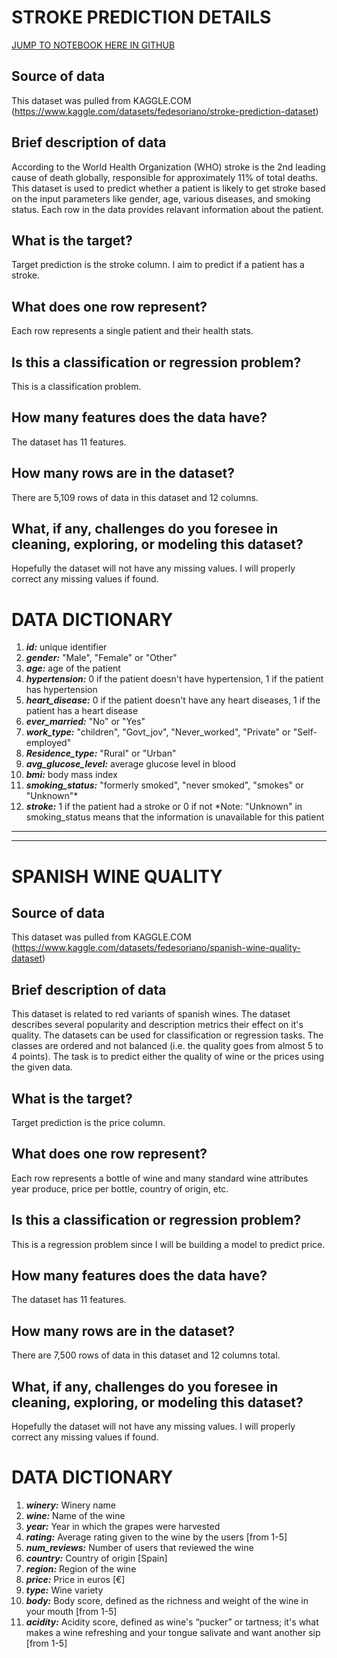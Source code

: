 # **STROKE PREDICTION DETAILS**

[JUMP TO NOTEBOOK HERE IN GITHUB](https://github.com/RJKool/Project-2---Part-1-Core-/blob/main/STROKE%20PREDICTION.ipynb)

## **Source of data**
This dataset was pulled from KAGGLE.COM (https://www.kaggle.com/datasets/fedesoriano/stroke-prediction-dataset)

## **Brief description of data**
According to the World Health Organization (WHO) stroke is the 2nd leading cause of death globally, responsible for approximately 11% of total deaths.  This dataset is used to predict whether a patient is likely to get stroke based on the input parameters like gender, age, various diseases, and smoking status. Each row in the data provides relavant information about the patient.

## **What is the target?**
Target prediction is the stroke column.  I aim to predict if a patient has a stroke.

##  **What does one row represent?**
Each row represents a single patient and their health stats.

##  **Is this a classification or regression problem?**
This is a classification problem.

##  **How many features does the data have?**
The dataset has 11 features.

##  **How many rows are in the dataset?**
There are 5,109 rows of data in this dataset and 12 columns.

##  **What, if any, challenges do you foresee in cleaning, exploring, or modeling this dataset?**
Hopefully the dataset will not have any missing values.  I will properly correct any missing values if found.

# **DATA DICTIONARY**
1. ***id:*** unique identifier
2. ***gender:*** "Male", "Female" or "Other"
3. ***age:*** age of the patient
4. ***hypertension:*** 0 if the patient doesn't have hypertension, 1 if the patient has hypertension
5. ***heart_disease:*** 0 if the patient doesn't have any heart diseases, 1 if the patient has a heart disease
6. ***ever_married:*** "No" or "Yes"
7. ***work_type:*** "children", "Govt_jov", "Never_worked", "Private" or "Self-employed"
8. ***Residence_type:*** "Rural" or "Urban"
9. ***avg_glucose_level:*** average glucose level in blood
10. ***bmi:*** body mass index
11. ***smoking_status:*** "formerly smoked", "never smoked", "smokes" or "Unknown"*
12. ***stroke:*** 1 if the patient had a stroke or 0 if not
*Note: "Unknown" in smoking_status means that the information is unavailable for this patient

---
---

# **SPANISH WINE QUALITY**

## **Source of data**
This dataset was pulled from KAGGLE.COM (https://www.kaggle.com/datasets/fedesoriano/spanish-wine-quality-dataset)

## **Brief description of data**
This dataset is related to red variants of spanish wines. The dataset describes several popularity and description metrics their effect on it's quality. The datasets can be used for classification or regression tasks. The classes are ordered and not balanced (i.e. the quality goes from almost 5 to 4 points). The task is to predict either the quality of wine or the prices using the given data.

## **What is the target?**
Target prediction is the price column.

##  **What does one row represent?**
Each row represents a bottle of wine and many standard wine attributes year produce, price per bottle, country of origin, etc.

##  **Is this a classification or regression problem?**
This is a regression problem since I will be building a model to predict price.

##  **How many features does the data have?**
The dataset has 11 features.

##  **How many rows are in the dataset?**
There are 7,500 rows of data in this dataset and 12 columns total.

##  **What, if any, challenges do you foresee in cleaning, exploring, or modeling this dataset?**
Hopefully the dataset will not have any missing values.  I will properly correct any missing values if found.

# **DATA DICTIONARY**
1. ***winery:*** Winery name
2. ***wine:*** Name of the wine
3. ***year:*** Year in which the grapes were harvested
4. ***rating:*** Average rating given to the wine by the users [from 1-5]
5. ***num_reviews:*** Number of users that reviewed the wine
6. ***country:*** Country of origin [Spain]
7. ***region:*** Region of the wine
8. ***price:*** Price in euros [€]
9. ***type:*** Wine variety
10. ***body:*** Body score, defined as the richness and weight of the wine in your mouth [from 1-5]
11. ***acidity:*** Acidity score, defined as wine's “pucker” or tartness; it's what makes a wine refreshing and your tongue salivate and want another sip [from 1-5]
